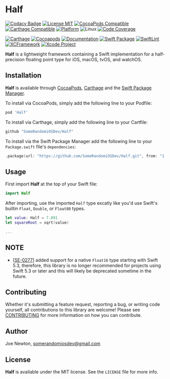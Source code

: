 # Half

[![Codacy Badge](https://api.codacy.com/project/badge/Grade/d30d31c29f17449481b97a04610ff5b9)](https://app.codacy.com/app/SomeRandomiOSDev/Half?utm_source=github.com&utm_medium=referral&utm_content=SomeRandomiOSDev/Half&utm_campaign=Badge_Grade_Dashboard)
[![License MIT](https://img.shields.io/cocoapods/l/Half.svg)](https://cocoapods.org/pods/Half)
[![CocoaPods Compatible](https://img.shields.io/cocoapods/v/Half.svg)](https://cocoapods.org/pods/Half) 
[![Carthage Compatible](https://img.shields.io/badge/Carthage-compatible-4BC51D.svg?style=flat)](https://github.com/Carthage/Carthage) 
[![Platform](https://img.shields.io/cocoapods/p/Half.svg)](https://cocoapods.org/pods/Half)
![Linux](https://img.shields.io/badge/platform-linux-lightgrey)
[![Code Coverage](https://codecov.io/gh/SomeRandomiOSDev/Half/branch/master/graph/badge.svg)](https://codecov.io/gh/SomeRandomiOSDev/Half)

[![Carthage](https://github.com/SomeRandomiOSDev/Half/actions/workflows/carthage.yml/badge.svg)](https://github.com/SomeRandomiOSDev/Half/actions/workflows/carthage.yml)
[![Cocoapods](https://github.com/SomeRandomiOSDev/Half/actions/workflows/cocoapods.yml/badge.svg)](https://github.com/SomeRandomiOSDev/Half/actions/workflows/cocoapods.yml)
[![Documentation](https://github.com/SomeRandomiOSDev/Half/actions/workflows/documentation.yml/badge.svg)](https://github.com/SomeRandomiOSDev/Half/actions/workflows/documentation.yml)
[![Swift Package](https://github.com/SomeRandomiOSDev/Half/actions/workflows/swift-package.yml/badge.svg)](https://github.com/SomeRandomiOSDev/Half/actions/workflows/swift-package.yml)
[![SwiftLint](https://github.com/SomeRandomiOSDev/Half/actions/workflows/swiftlint.yml/badge.svg)](https://github.com/SomeRandomiOSDev/Half/actions/workflows/swiftlint.yml)
[![XCFramework](https://github.com/SomeRandomiOSDev/Half/actions/workflows/xcframework.yml/badge.svg)](https://github.com/SomeRandomiOSDev/Half/actions/workflows/xcframework.yml)
[![Xcode Project](https://github.com/SomeRandomiOSDev/Half/actions/workflows/xcodebuild.yml/badge.svg)](https://github.com/SomeRandomiOSDev/Half/actions/workflows/xcodebuild.yml)

**Half** is a lightweight framework containing a Swift implementation for a half-precision floating point type for iOS, macOS, tvOS, and watchOS.

## Installation

**Half** is available through [CocoaPods](https://cocoapods.org), [Carthage](https://github.com/Carthage/Carthage) and the [Swift Package Manager](https://swift.org/package-manager/). 

To install via CocoaPods, simply add the following line to your Podfile:

```ruby
pod 'Half'
```

To install via Carthage, simply add the following line to your Cartfile:

```ruby
github "SomeRandomiOSDev/Half"
```

To install via the Swift Package Manager add the following line to your `Package.swift` file's `dependencies`:

```swift
.package(url: "https://github.com/SomeRandomiOSDev/Half.git", from: "1.0.0")
```

## Usage

First import **Half** at the top of your Swift file:

```swift
import Half
```

After importing, use the imported `Half` type excatly like you'd use Swift's builtin `Float`, `Double`, or `Float80` types. 

```swift
let value: Half = 7.891
let squareRoot = sqrt(value)

...
```

## NOTE

* [[SE-0277]](https://github.com/apple/swift-evolution/blob/master/proposals/0277-float16.md) added support for a native `Float16` type starting with Swift 5.3, therefore, this library is no longer recommended for projects using Swift 5.3 or later and this will likely be deprecated sometime in the future.

## Contributing

Whether it's submitting a feature request, reporting a bug, or writing code yourself, all contributions to this library are welcome! Please see [CONTRIBUTING](.github/CONTRIBUTING.md) for more information on how you can contribute.

## Author

Joe Newton, somerandomiosdev@gmail.com

## License

**Half** is available under the MIT license. See the `LICENSE` file for more info.
